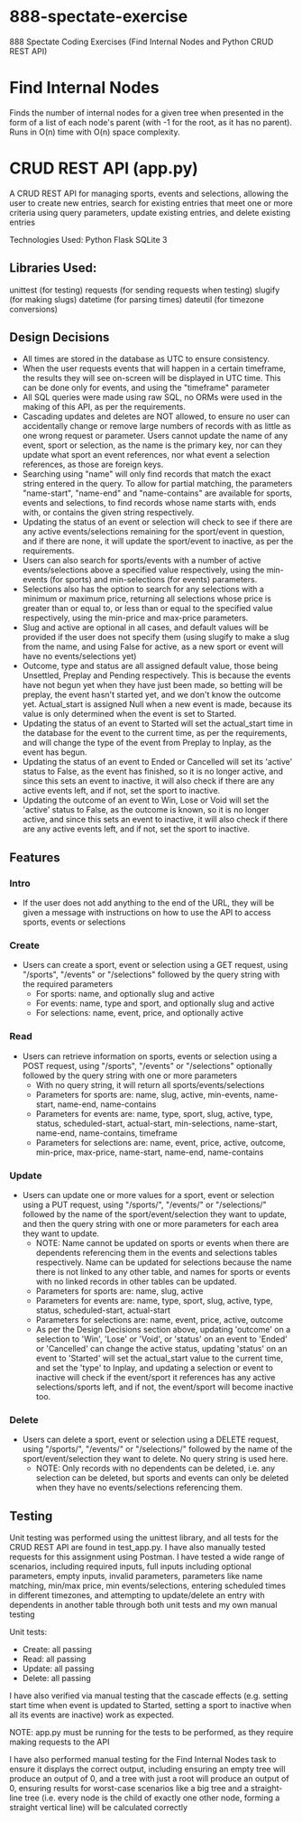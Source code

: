# 888-spectate-exercise
888 Spectate Coding Exercises (Find Internal Nodes and Python CRUD REST API)

# Find Internal Nodes
Finds the number of internal nodes for a given tree when presented in the form of a list of each node's parent (with -1 for the root, as it has no parent). Runs in O(n) time with O(n) space complexity.

# CRUD REST API (app.py)

A CRUD REST API for managing sports, events and selections, allowing the user to create new entries, search for existing entries that meet one or more criteria using query parameters, update existing entries, and delete existing entries

Technologies Used:
Python
Flask
SQLite 3

## Libraries Used:
unittest (for testing)
requests (for sending requests when testing)
slugify (for making slugs)
datetime (for parsing times)
dateutil (for timezone conversions)

## Design Decisions
* All times are stored in the database as UTC to ensure consistency.
* When the user requests events that will happen in a certain timeframe, the results they will see on-screen will be displayed in UTC time. This can be done only for events, and using the "timeframe" parameter
* All SQL queries were made using raw SQL, no ORMs were used in the making of this API, as per the requirements.
* Cascading updates and deletes are NOT allowed, to ensure no user can accidentally change or remove large numbers of records with as little as one wrong request or parameter. Users cannot update the name of any event, sport or selection, as the name is the primary key, nor can they update what sport an event references, nor what event a selection references, as those are foreign keys.
* Searching using "name" will only find records that match the exact string entered in the query. To allow for partial matching, the parameters "name-start", "name-end" and "name-contains" are available for sports, events and selections, to find records whose name starts with, ends with, or contains the given string respectively.
* Updating the status of an event or selection will check to see if there are any active events/selections remaining for the sport/event in question, and if there are none, it will update the sport/event to inactive, as per the requirements.
* Users can also search for sports/events with a number of active events/selections above a specified value respectively, using the min-events (for sports) and min-selections (for events) parameters.
* Selections also has the option to search for any selections with a minimum or maximum price, returning all selections whose price is greater than or equal to, or less than or equal to the specified value respectively, using the min-price and max-price parameters.
* Slug and active are optional in all cases, and default values will be provided if the user does not specify them (using slugify to make a slug from the name, and using False for active, as a new sport or event will have no events/selections yet)
* Outcome, type and status are all assigned default value, those being Unsettled, Preplay and Pending respectively. This is because the events have not begun yet when they have just been made, so betting will be preplay, the event hasn't started yet, and we don't know the outcome yet. Actual_start is assigned Null when a new event is made, because its value is only determined when the event is set to Started.
* Updating the status of an event to Started will set the actual_start time in the database for the event to the current time, as per the requirements, and will change the type of the event from Preplay to Inplay, as the event has begun.
* Updating the status of an event to Ended or Cancelled will set its 'active' status to False, as the event has finished, so it is no longer active, and since this sets an event to inactive, it will also check if there are any active events left, and if not, set the sport to inactive.
* Updating the outcome of an event to Win, Lose or Void will set the 'active' status to False, as the outcome is known, so it is no longer active, and since this sets an event to inactive, it will also check if there are any active events left, and if not, set the sport to inactive.


## Features

### Intro
* If the user does not add anything to the end of the URL, they will be given a message with instructions on how to use the API to access sports, events or selections

### Create
* Users can create a sport, event or selection using a GET request, using "/sports", "/events" or "/selections" followed by the query string with the required parameters 
  * For sports: name, and optionally slug and active
  * For events: name, type and sport, and optionally slug and active
  * For selections: name, event, price, and optionally active

### Read
* Users can retrieve information on sports, events or selection using a POST request, using "/sports", "/events" or "/selections" optionally followed by the query string with one or more parameters
  * With no query string, it will return all sports/events/selections
  * Parameters for sports are: name, slug, active, min-events, name-start, name-end, name-contains
  * Parameters for events are: name, type, sport, slug, active, type, status, scheduled-start, actual-start, min-selections, name-start, name-end, name-contains, timeframe
  * Parameters for selections are: name, event, price, active, outcome, min-price, max-price, name-start, name-end, name-contains

### Update
* Users can update one or more values for a sport, event or selection using a PUT request, using "/sports/", "/events/" or "/selections/" followed by the name of the sport/event/selection they want to update, and then the query string with one or more parameters for each area they want to update. 
  * NOTE: Name cannot be updated on sports or events when there are dependents referencing them in the events and selections tables respectively. Name can be updated for selections because the name there is not linked to any other table, and names for sports or events with no linked records in other tables can be updated.
  * Parameters for sports are: name, slug, active
  * Parameters for events are: name, type, sport, slug, active, type, status, scheduled-start, actual-start
  * Parameters for selections are: name, event, price, active, outcome
  * As per the Design Decisions section above, updating 'outcome' on a selection to 'Win', 'Lose' or 'Void', or 'status' on an event to 'Ended' or 'Cancelled' can change the active status, updating 'status' on an event to 'Started' will set the actual_start value to the current time, and set the 'type' to Inplay, and updating a selection or event to inactive will check if the event/sport it references has any active selections/sports left, and if not, the event/sport will become inactive too.

### Delete
* Users can delete a sport, event or selection using a DELETE request, using "/sports/", "/events/" or "/selections/" followed by the name of the sport/event/selection they want to delete. No query string is used here.
  * NOTE: Only records with no dependents can be deleted, i.e. any selection can be deleted, but sports and events can only be deleted when they have no events/selections referencing them.

## Testing

Unit testing was performed using the unittest library, and all tests for the CRUD REST API are found in test_app.py. I have also manually tested requests for this assignment using Postman. I have tested a wide range of scenarios, including required inputs, full inputs including optional parameters, empty inputs, invalid parameters, parameters like name matching, min/max price, min events/selections, entering scheduled times in different timezones, and attempting to update/delete an entry with dependents in another table through both unit tests and my own manual testing

Unit tests:
* Create: all passing
* Read: all passing
* Update: all passing
* Delete: all passing

I have also verified via manual testing that the cascade effects (e.g. setting start time when event is updated to Started, setting a sport to inactive when all its events are inactive) work as expected.

NOTE: app.py must be running for the tests to be performed, as they require making requests to the API

I have also performed manual testing for the Find Internal Nodes task to ensure it displays the correct output, including ensuring an empty tree will produce an output of 0, and a tree with just a root will produce an output of 0, ensuring results for worst-case scenarios like a big tree and a straight-line tree (i.e. every node is the child of exactly one other node, forming a straight vertical line) will be calculated correctly
